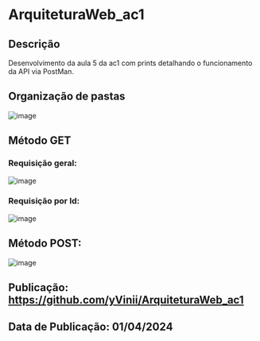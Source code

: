 # ArquiteturaWeb_ac1

## Descrição
Desenvolvimento da aula 5 da ac1 com prints detalhando o funcionamento da API via PostMan.



## Organização de pastas
![image](https://github.com/yVinii/ArquiteturaWeb_ac1/assets/117307556/0b7bb93b-0c3f-49de-9042-c8e2df9e318f)



## Método GET

### Requisição geral:
![image](https://github.com/yVinii/ArquiteturaWeb_ac1/assets/117307556/de6c0d9a-bcfe-4ce5-be9c-5ff7134d48aa)

### Requisição por Id:
![image](https://github.com/yVinii/ArquiteturaWeb_ac1/assets/117307556/6c37b54c-b3d4-42a9-aea1-5c770474302f)



## Método POST:
![image](https://github.com/yVinii/ArquiteturaWeb_ac1/assets/117307556/9b38a2c4-528c-43e1-bf89-70b83e0e08c4)



## Publicação: https://github.com/yVinii/ArquiteturaWeb_ac1
## Data de Publicação: 01/04/2024
